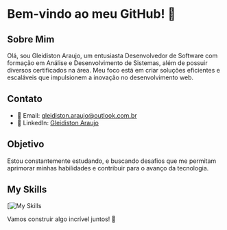 # Bem-vindo ao meu GitHub! 👋

## Sobre Mim
Olá, sou Gleidiston Araujo, um entusiasta Desenvolvedor de Software com formação em Análise e Desenvolvimento de Sistemas, além de possuir diversos certificados na área. Meu foco está em criar soluções eficientes e escaláveis que impulsionem a inovação no desenvolvimento web.

## Contato
- 📧 Email: gleidiston.araujo@outlook.com.br
- 💼 LinkedIn: [Gleidiston Araujo](https://www.linkedin.com/in/gleidiston-ferreira-de-araujo/)

## Objetivo
Estou constantemente estudando, e buscando desafios que me permitam aprimorar minhas habilidades e contribuir para o avanço da tecnologia.

## My Skills
[![My Skills](https://skillicons.dev/icons?i=java,kotlin,nodejs,figma&theme=light](https://skillicons.dev/icons?i=html,css,bootstrap,react,ts,php,laravel,js,nodejs,express,sequelize,mysql)https://skillicons.dev/icons?i=html,css,bootstrap,react,ts,php,laravel,js,nodejs,express,sequelize,mysql)

Vamos construir algo incrível juntos! 🚀

